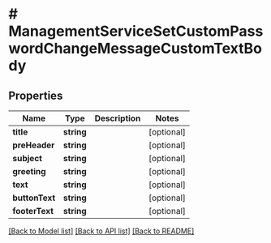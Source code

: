 # # ManagementServiceSetCustomPasswordChangeMessageCustomTextBody

## Properties

Name | Type | Description | Notes
------------ | ------------- | ------------- | -------------
**title** | **string** |  | [optional]
**preHeader** | **string** |  | [optional]
**subject** | **string** |  | [optional]
**greeting** | **string** |  | [optional]
**text** | **string** |  | [optional]
**buttonText** | **string** |  | [optional]
**footerText** | **string** |  | [optional]

[[Back to Model list]](../../README.md#models) [[Back to API list]](../../README.md#endpoints) [[Back to README]](../../README.md)
